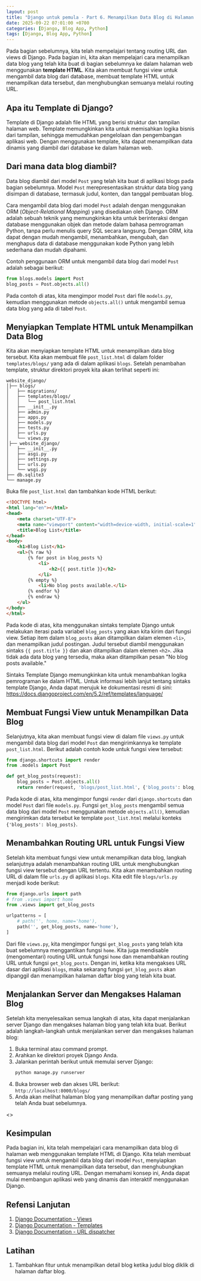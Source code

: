 ```yaml
---
layout: post
title: "Django untuk pemula - Part 6. Menampilkan Data Blog di Halaman Web"
date: 2025-09-22 07:01:00 +0700
categories: [Django, Blog App, Python]
tags: [Django, Blog App, Python]
---
```


Pada bagian sebelumnya, kita telah mempelajari tentang routing URL dan views di Django. Pada bagian ini, kita akan mempelajari cara menampilkan data blog yang telah kita buat di bagian sebelumnya ke dalam halaman web menggunakan **template HTML**. Kita akan membuat fungsi view untuk mengambil data blog dari database, membuat template HTML untuk menampilkan data tersebut, dan menghubungkan semuanya melalui routing URL.

## Apa itu Template di Django?
Template di Django adalah file HTML yang berisi struktur dan tampilan halaman web. Template memungkinkan kita untuk memisahkan logika bisnis dari tampilan, sehingga memudahkan pengelolaan dan pengembangan aplikasi web. Dengan menggunakan template, kita dapat menampilkan data dinamis yang diambil dari database ke dalam halaman web.

## Dari mana data blog diambil?
Data blog diambil dari model `Post` yang telah kita buat di aplikasi blogs pada bagian sebelumnya. Model `Post` merepresentasikan struktur data blog yang disimpan di database, termasuk judul, konten, dan tanggal pembuatan blog.

Cara mengambil data blog dari model `Post` adalah dengan menggunakan ORM (*Object-Relational Mapping*) yang disediakan oleh Django. ORM adalah sebuah teknik yang memungkinkan kita untuk berinteraksi dengan database menggunakan objek dan metode dalam bahasa pemrograman Python, tanpa perlu menulis query SQL secara langsung. Dengan ORM, kita dapat dengan mudah mengambil, menambahkan, mengubah, dan menghapus data di database menggunakan kode Python yang lebih sederhana dan mudah dipahami.

Contoh penggunaan ORM untuk mengambil data blog dari model `Post` adalah sebagai berikut:
```python
from blogs.models import Post
blog_posts = Post.objects.all()
```
Pada contoh di atas, kita mengimpor model `Post` dari file `models.py`, kemudian menggunakan metode `objects.all()` untuk mengambil semua data blog yang ada di tabel `Post`.

## Menyiapkan Template HTML untuk Menampilkan Data Blog
Kita akan menyiapkan template HTML untuk menampilkan data blog tersebut. Kita akan membuat file `post_list.html` di dalam folder `templates/blogs/` yang ada di dalam aplikasi `blogs`. Setelah penambahan template, struktur direktori proyek kita akan terlihat seperti ini:
```
website_django/
│├── blogs/
│   ├── migrations/
│   ├── templates/blogs/
│   │   └── post_list.html
│   ├── __init__.py
│   ├── admin.py
│   ├── apps.py
│   ├── models.py
│   ├── tests.py
│   ├── urls.py
│   └── views.py
│├── website_django/
│   ├── __init__.py
│   ├── asgi.py
│   ├── settings.py
│   ├── urls.py
│   └── wsgi.py
├── db.sqlite3
└── manage.py
```
Buka file `post_list.html` dan tambahkan kode HTML berikut:
```html
<!DOCTYPE html>
<html lang="en"></html>
<head>
    <meta charset="UTF-8">
    <meta name="viewport" content="width=device-width, initial-scale=1">
    <title>Blog List</title>
</head>
<body>
    <h1>Blog List</h1>
    <ul>{% raw %}
        {% for post in blog_posts %}
            <li>
                <h2>{{ post.title }}</h2>
            </li>
        {% empty %}
            <li>No blog posts available.</li>
        {% endfor %}
        {% endraw %}
    </ul>
</body>
</html>
```
Pada kode di atas, kita menggunakan sintaks template Django untuk melakukan iterasi pada variabel `blog_posts` yang akan kita kirim dari fungsi view. Setiap item dalam `blog_posts` akan ditampilkan dalam elemen `<li>`, dan menampilkan judul postingan. Judul tersebut diambil menggunakan sintaks `{{ post.title }}` dan akan ditampilkan dalam elemen `<h2>`. Jika tidak ada data blog yang tersedia, maka akan ditampilkan pesan "No blog posts available."

Sintaks Template Django memungkinkan kita untuk menambahkan logika pemrograman ke dalam HTML. Untuk informasi lebih lanjut tentang sintaks template Django, Anda dapat merujuk ke dokumentasi resmi di sini: https://docs.djangoproject.com/en/5.2/ref/templates/language/
## Membuat Fungsi View untuk Menampilkan Data Blog
Selanjutnya, kita akan membuat fungsi view di dalam file `views.py` untuk mengambil data blog dari model `Post` dan mengirimkannya ke template `post_list.html`. Berikut adalah contoh kode untuk fungsi view tersebut:
```python
from django.shortcuts import render
from .models import Post

def get_blog_posts(request):
    blog_posts = Post.objects.all()
    return render(request, 'blogs/post_list.html', {'blog_posts': blog_posts})
```
Pada kode di atas, kita mengimpor fungsi `render` dari `django.shortcuts` dan model `Post` dari file `models.py`. Fungsi `get_blog_posts` mengambil semua data blog dari model `Post` menggunakan metode `objects.all()`, kemudian mengirimkan data tersebut ke template `post_list.html` melalui konteks `{'blog_posts': blog_posts}`.
## Menambahkan Routing URL untuk Fungsi View
Setelah kita membuat fungsi view untuk menampilkan data blog, langkah selanjutnya adalah menambahkan routing URL untuk menghubungkan fungsi view tersebut dengan URL tertentu. Kita akan menambahkan routing URL di dalam file `urls.py` di aplikasi `blogs`. Kita edit file `blogs/urls.py` menjadi kode berikut:
```python
from django.urls import path
# from .views import home
from .views import get_blog_posts

urlpatterns = [
    # path('', home, name='home'),
    path('', get_blog_posts, name='home'),
]
```
Dari file `views.py`, kita mengimpor fungsi `get_blog_posts` yang telah kita buat sebelumnya menggantikan fungsi `home`. Kita juga mendisable (mengomentari) routing URL untuk fungsi `home` dan menambahkan routing URL untuk fungsi `get_blog_posts`. Dengan ini, ketika kita mengakses URL dasar dari aplikasi `blogs`, maka sekarang fungsi `get_blog_posts` akan dipanggil dan menampilkan halaman daftar blog yang telah kita buat.

## Menjalankan Server dan Mengakses Halaman Blog
Setelah kita menyelesaikan semua langkah di atas, kita dapat menjalankan server Django dan mengakses halaman blog yang telah kita buat. Berikut adalah langkah-langkah untuk menjalankan server dan mengakses halaman blog:
1. Buka terminal atau command prompt.
2. Arahkan ke direktori proyek Django Anda.
3. Jalankan perintah berikut untuk memulai server Django:
   ```bash
   python manage.py runserver
   ```
4. Buka browser web dan akses URL berikut:
   ```http://localhost:8000/blogs/```
5. Anda akan melihat halaman blog yang menampilkan daftar posting yang telah Anda buat sebelumnya.

<<gambar halaman blog menampilkan daftar posting>>
## Kesimpulan
Pada bagian ini, kita telah mempelajari cara menampilkan data blog di halaman web menggunakan template HTML di Django. Kita telah membuat fungsi view untuk mengambil data blog dari model `Post`, menyiapkan template HTML untuk menampilkan data tersebut, dan menghubungkan semuanya melalui routing URL. Dengan memahami konsep ini, Anda dapat mulai membangun aplikasi web yang dinamis dan interaktif menggunakan Django.

## Refensi Lanjutan
1. [Django Documentation - Views](https://docs.djangoproject.com/en/4.0/topics/http/views/)
2. [Django Documentation - Templates](https://docs.djangoproject.com/en/4.0/topics/templates/)
3. [Django Documentation - URL dispatcher](https://docs.djangoproject.com/en/4.0/topics/http/urls/)
## Latihan
1. Tambahkan fitur untuk menampilkan detail blog ketika judul blog diklik di halaman daftar blog.